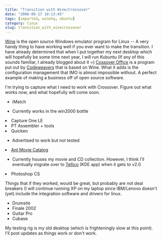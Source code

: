 ```yaml
---
title: "Transition with Wine/Crossover"
date: "2006-09-17 10:13:45"
tags: [imported, winehq, ubuntu]
category: linux
slug: transition_with_winecrossover
---
```

	

<a title="Wine Is Not an Emulator" href="http://www.winehq.com/">Wine</a> is the open source Windows emulator program for Linux -- A very handy thing to have working well if you ever want to make the transition. I have already determined that when I put together my next desktop which will hopefully be some time next year, I will run Kubuntu (If any of this sounds familiar, I already blogged about it =) <a title="For Linux... They also have a OSX version" href="http://www.codeweavers.com/products/cxoffice/">Cossover Office</a> is a program put out by <a href="http://www.codeweavers.com/">Codeweavers</a> that is based on Wine. What it adds is the configuration management that IMO is almost impossible without. A perfect example of making a business off of open source software.

I'm trying to capture what I need to work with Crossover. Figure out what works now, and what hopefully will come soon.
<ul>
    <li>iMatch</li>
</ul>
<ul>
    <li>Currently works in the win2000 bottle</li>
</ul>
<li>Capture One LE</li>
<li>PT Assembler + tools</li>
<li>Quicken</li>
<ul>
    <li>Advertised to work but not tested</li>
</ul>
<li><a title="AMC" href="http://www.antp.be/software/moviecatalog/">Ant Movie Catalog</a></li>
<ul>
    <li>Currently houses my movie and CD collection. However, I think I'll eventually migrate over to <a href="http://www.periapsis.org/tellico/">Tellico</a> (KDE app) when it gets to v2.0</li>
</ul>
<li>Photoshop CS</li>

Things that if they worked, would be great, but probably are not deal breakers (I will continue running XP on my laptop since IBM/Lenovo doesn't (yet) include the integration software and drivers for linux.
<ul>
    <li>Drumsite</li>
    <li>Finale 2002</li>
    <li>Guitar Pro</li>
    <li>Cubase</li>
</ul>

My testing rig is my old desktop (which is frighteningly slow at this point). I'll post updates as things work or don't work.
